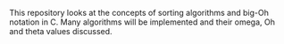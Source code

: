 This repository looks at the concepts of sorting algorithms and big-Oh notation
in C. Many algorithms will be implemented and their omega, Oh and theta values
discussed.